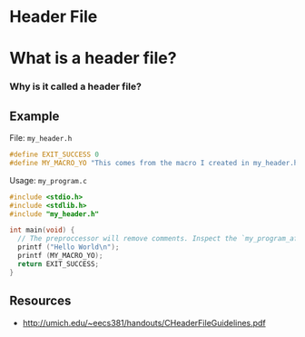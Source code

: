 # Header File


# What is a header file?


### Why is it called a header file?


## Example
File: `my_header.h`

```c
#define EXIT_SUCCESS 0
#define MY_MACRO_YO "This comes from the macro I created in my_header.h called My_MACRO_YO\n"
```

Usage: `my_program.c`

```c
#include <stdio.h>
#include <stdlib.h>
#include "my_header.h"

int main(void) {
  // The preproccessor will remove comments. Inspect the `my_program_after_preproccessing.i file`
  printf ("Hello World\n");
  printf (MY_MACRO_YO);
  return EXIT_SUCCESS;
}
```

## Resources
- http://umich.edu/~eecs381/handouts/CHeaderFileGuidelines.pdf